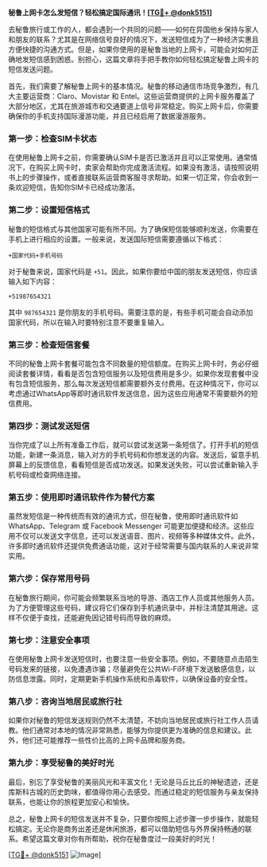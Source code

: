 **秘鲁上网卡怎么发短信？轻松搞定国际通讯！[[TG💪+ @donk5151](https://t.me/s/donk5151)]**

去秘鲁旅行或工作的人，都会遇到一个共同的问题——如何在异国他乡保持与家人和朋友的联系？尤其是在网络信号良好的情况下，发送短信成为了一种经济实惠且方便快捷的沟通方式。但是，如果你使用的是秘鲁当地的上网卡，可能会对如何正确地发短信感到困惑。别担心，这篇文章将手把手教你如何轻松搞定秘鲁上网卡的短信发送问题。

首先，我们需要了解秘鲁上网卡的基本情况。秘鲁的移动通信市场竞争激烈，有几大主要运营商：Claro、Movistar 和 Entel。这些运营商提供的上网卡服务覆盖了大部分地区，尤其在旅游城市和交通要道上信号非常稳定。购买上网卡后，你需要确保你的手机支持国际漫游功能，并且已经启用了数据漫游服务。

### **第一步：检查SIM卡状态**
在使用秘鲁上网卡之前，你需要确认SIM卡是否已激活并且可以正常使用。通常情况下，在购买上网卡时，卖家会帮助你完成激活流程。如果没有激活，请按照说明书上的步骤操作，或者直接联系运营商客服寻求帮助。如果一切正常，你会收到一条欢迎短信，告知你SIM卡已经成功激活。

### **第二步：设置短信格式**
秘鲁的短信格式与其他国家可能有所不同。为了确保短信能够顺利发送，你需要在手机上进行相应的设置。一般来说，发送国际短信需要遵循以下格式：

```
+国家代码+手机号码
```

对于秘鲁来说，国家代码是 `+51`。因此，如果你要给中国的朋友发送短信，你应该输入如下内容：

```
+51987654321
```

其中 `987654321` 是你朋友的手机号码。需要注意的是，有些手机可能会自动添加国家代码，所以在输入时要特别注意不要重复输入。

### **第三步：检查短信套餐**
不同的秘鲁上网卡套餐可能包含不同数量的短信额度。在购买上网卡时，务必仔细阅读套餐详情，看看是否包含短信服务以及短信费用是多少。如果你发现套餐中没有包含短信服务，那么每次发送短信都需要额外支付费用。在这种情况下，你可以考虑通过WhatsApp等即时通讯软件发送信息，因为这些应用通常不需要额外的短信费用。

### **第四步：测试发送短信**
当你完成了以上所有准备工作后，就可以尝试发送第一条短信了。打开手机的短信功能，新建一条消息，输入对方的手机号码和你想发送的内容。发送后，留意手机屏幕上的反馈信息，看看短信是否成功发送。如果发送失败，可以尝试重新输入手机号码或检查网络连接。

### **第五步：使用即时通讯软件作为替代方案**
虽然发短信是一种传统而有效的通讯方式，但在秘鲁，使用即时通讯软件如WhatsApp、Telegram 或 Facebook Messenger 可能更加便捷和经济。这些应用不仅可以发送文字信息，还可以发送语音、图片、视频等多种媒体文件。此外，许多即时通讯软件还提供免费通话功能，这对于经常需要与国内联系的人来说非常实用。

### **第六步：保存常用号码**
在秘鲁旅行期间，你可能会频繁联系当地的导游、酒店工作人员或其他服务人员。为了方便管理这些号码，建议将它们保存到手机通讯录中，并标注清楚其用途。这样不仅便于查找，还能避免因记错号码而导致的麻烦。

### **第七步：注意安全事项**
在使用秘鲁上网卡发送短信时，也要注意一些安全事项。例如，不要随意点击陌生号码发来的链接，以免遭遇诈骗；尽量避免在公共Wi-Fi环境下发送敏感信息，以防信息泄露。同时，定期更新手机操作系统和杀毒软件，以确保设备的安全性。

### **第八步：咨询当地居民或旅行社**
如果你对秘鲁的短信发送规则仍然不太清楚，不妨向当地居民或旅行社工作人员请教。他们通常对本地的情况非常熟悉，能够为你提供更为准确的信息和建议。此外，他们还可能推荐一些性价比高的上网卡品牌和服务商。

### **第九步：享受秘鲁的美好时光**
最后，别忘了享受秘鲁的美丽风光和丰富文化！无论是马丘比丘的神秘遗迹，还是库斯科古城的历史韵味，都值得你用心去感受。而通过稳定的短信服务与亲友保持联系，也能让你的旅程更加安心和愉快。

总之，秘鲁上网卡的短信发送并不复杂，只要你按照上述步骤一步步操作，就能轻松搞定。无论你是商务出差还是休闲旅游，都可以借助短信与外界保持畅通的联系。希望这篇文章对你有所帮助，祝你在秘鲁度过一段美好的时光！

[[TG💪+ @donk5151](https://t.me/s/donk5151) ![Image](https://i.postimg.cc/rwNCRYN7/Snipaste-2025-04-30-17-27-05.png)]